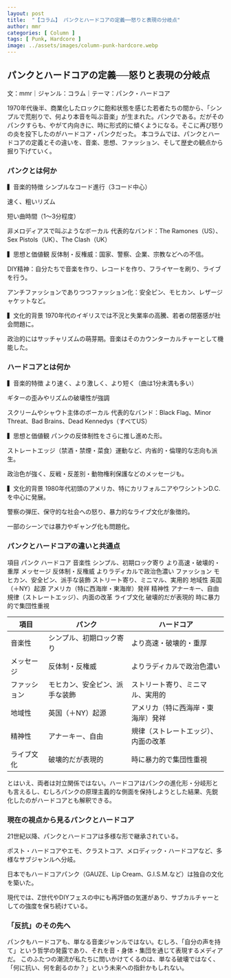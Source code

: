 ```yaml
---
layout: post
title:  "【コラム】 パンクとハードコアの定義──怒りと表現の分岐点"
author: mmr
categories: [ Column ]
tags: [ Punk, Hardcore ]
image: ../assets/images/column-punk-hardcore.webp
---
```


## パンクとハードコアの定義──怒りと表現の分岐点

文：mmr｜ジャンル：コラム｜テーマ：パンク・ハードコア

1970年代後半、商業化したロックに飽和状態を感じた若者たちの間から、「シンプルで荒削りで、何より本音を叫ぶ音楽」が生まれた。パンクである。だがそのパンクすらも、やがて内向きに、時に形式的に傾くようになる。そこに再び怒りの炎を投下したのがハードコア・パンクだった。
本コラムでは、パンクとハードコアの定義とその違いを、音楽、思想、ファッション、そして歴史の観点から掘り下げていく。

### パンクとは何か

▍音楽的特徴
シンプルなコード進行（3コード中心）

速く、粗いリズム

短い曲時間（1〜3分程度）

非メロディアスで叫ぶようなボーカル
代表的なバンド：The Ramones（US）、Sex Pistols（UK）、The Clash（UK）

▍思想と価値観
反体制・反権威：国家、警察、企業、宗教などへの不信。

DIY精神：自分たちで音楽を作り、レコードを作り、フライヤーを刷り、ライブを行う。

アンチファッションでありつつファッション化：安全ピン、モヒカン、レザージャケットなど。

▍文化的背景
1970年代のイギリスでは不況と失業率の高騰、若者の閉塞感が社会問題に。

政治的にはサッチャリズムの萌芽期。音楽はそのカウンターカルチャーとして機能した。

### ハードコアとは何か

▍音楽的特徴
より速く、より激しく、より短く（曲は1分未満も多い）

ギターの歪みやリズムの破壊性が強調

スクリームやシャウト主体のボーカル
代表的なバンド：Black Flag、Minor Threat、Bad Brains、Dead Kennedys（すべてUS）

▍思想と価値観
パンクの反体制性をさらに推し進めた形。

ストレートエッジ（禁酒・禁煙・菜食）運動など、内省的・倫理的な志向も派生。

政治色が強く、反戦・反差別・動物権利保護などのメッセージも。

▍文化的背景
1980年代初頭のアメリカ、特にカリフォルニアやワシントンD.C.を中心に発展。

警察の弾圧、保守的な社会への怒り、暴力的なライブ文化が象徴的。

一部のシーンでは暴力やギャング化も問題化。

### パンクとハードコアの違いと共通点

項目  パンク ハードコア
音楽性 シンプル、初期ロック寄り  より高速・破壊的・重厚
メッセージ 反体制・反権威 よりラディカルで政治色濃い
ファッション  モヒカン、安全ピン、派手な装飾 ストリート寄り、ミニマル、実用的
地域性 英国（＋NY）起源 アメリカ（特に西海岸・東海岸）発祥
精神性 アナーキー、自由  規律（ストレートエッジ）、内面の改革
ライブ文化 破壊的だが表現的  時に暴力的で集団性重視
<div class="table-border">
<table>
  <thead>
    <tr>
      <th>項目</th>
      <th>パンク</th>
      <th>ハードコア</th>
    </tr>
  </thead>
  <tbody>
    <tr>
      <td>音楽性</td>
      <td>シンプル、初期ロック寄り</td>
      <td>より高速・破壊的・重厚</td>
    </tr>
    <tr>
      <td>メッセージ</td>
      <td>反体制・反権威</td>
      <td>よりラディカルで政治色濃い</td>
    </tr>
    <tr>
      <td>ファッション</td>
      <td>モヒカン、安全ピン、派手な装飾</td>
      <td>ストリート寄り、ミニマル、実用的</td>
    </tr>
    <tr>
      <td>地域性</td>
      <td>英国（＋NY）起源</td>
      <td>アメリカ（特に西海岸・東海岸）発祥</td>
    </tr>
    <tr>
      <td>精神性</td>
      <td>アナーキー、自由</td>
      <td>規律（ストレートエッジ）、内面の改革</td>
    </tr>
    <tr>
      <td>ライブ文化</td>
      <td>破壊的だが表現的</td>
      <td>時に暴力的で集団性重視</td>
    </tr>
  </tbody>
</table>
</div>

とはいえ、両者は対立関係ではない。ハードコアはパンクの進化形・分岐形とも言えるし、むしろパンクの原理主義的な側面を保持しようとした結果、先鋭化したのがハードコアとも解釈できる。

### 現在の視点から見るパンクとハードコア

21世紀以降、パンクとハードコアは多様な形で継承されている。

ポスト・ハードコアやエモ、クラストコア、メロディック・ハードコアなど、多様なサブジャンルへ分岐。

日本でもハードコアパンク（GAUZE、Lip Cream、G.I.S.M.など）は独自の文化を築いた。

現代では、Z世代やDIYフェスの中にも再評価の気運があり、サブカルチャーとしての強度を保ち続けている。

### 「反抗」のその先へ

パンクもハードコアも、単なる音楽ジャンルではない。むしろ、「自分の声を持て」という哲学の発露であり、それを音・身体・集団を通じて表現するメディアだ。
このふたつの潮流が私たちに問いかけてくるのは、単なる破壊ではなく、「何に抗い、何を創るのか？」という未来への指針かもしれない。


